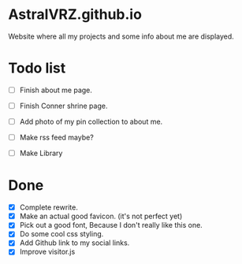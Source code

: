 # AstralVRZ.github.io

Website where all my projects and some info about me are displayed.

# Todo list
- [ ] Finish about me page.
- [ ] Finish Conner shrine page.
- [ ] Add photo of my pin collection to about me.
- [ ] Make rss feed maybe?
- [ ] Make Library


# Done
- [x] Complete rewrite.
- [x] Make an actual good favicon. (it's not perfect yet)
- [x] Pick out a good font, Because I don't really like this one.
- [x] Do some cool css styling.
- [x] Add Github link to my social links.
- [x] Improve visitor.js